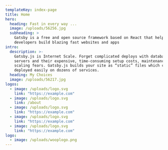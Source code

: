 ```yaml
---
templateKey: index-page
title: Home
hero:
  heading: Fast in every way ...
  image: /uploads/56256.jpg
  subheading: >
    Gatsby is a free and open source framework based on React that helps
    developers build blazing fast websites and apps
intro:
  description: >-
    Gatsby.js is Internet Scale. Forget complicated deploys with databases and
    servers and their expensive, time-consuming setup costs, maintenance, and
    scaling fears. Gatsby.js builds your site as “static” files which can be
    deployed easily on dozens of services.
  heading: My Choices
  image: /uploads/56217.jpg
logos:
  - image: /uploads/logo.svg
    link: "https://example.com"
  - image: /uploads/logo.svg
    link: /about
  - image: /uploads/logo.svg
    link: "https://example.com"
  - image: /uploads/logo.svg
    link: "https://example.com"
  - image: /uploads/logo.svg
    link: "https://example.com"
logo:
  - image: /uploads/wooplogo.png
---
```

